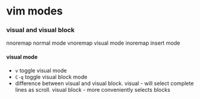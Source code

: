 # vim modes

### visual and visual block

nnoremap    normal mode
vnoremap    visual mode
inoremap    insert mode

#### visual mode
* `v`   toggle visual mode
* `C-q` toggle visual block mode
* difference between visual and visual block.
  visual - will select complete lines as scroll.
  visual block - more conveniently selects blocks
